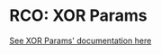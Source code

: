 # RCO: XOR Params

[See XOR Params' documentation here](https://kmanc.github.io/remote_code_oxidation/xor_params.html)